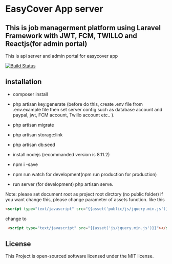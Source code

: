 # EasyCover App server

## This is job managerment platform using Laravel Framework with JWT, FCM, TWILLO and Reactjs(for admin portal)

This is api server and admin portal for easycover app 

[![Build Status](https://travis-ci.org/joemccann/dillinger.svg?branch=master)](https://github.com/loveunCG/coverAPI.git)


## installation 

 - composer install

 - php artisan key:generate
 (before do this, create .env file from .env.example file then set server config such as database account and paypal, jwt, FCM account, Twillo account etc.. ).
 
 - php artisan migrate

 - php artisan storage:link
 
 - php artisan db:seed
 
 - install nodejs (recommanded version is 8.11.2)
 - npm i -save
 - npm run watch for development(npm run production for production)

 - run server (for development) php artisan serve.
 

 Note:
  please set document root as project root dirctory (no public folder)
  if you want change this, please change parameter of assets function.
  like this
  ```html
  <script type="text/javascript" src="{{asset('public/js/jquery.min.js')}}"></script>

  ```
  change to

 ```html
  <script type="text/javascript" src="{{asset('js/jquery.min.js')}}"></script>

  ```

## License

This Project is open-sourced software licensed under the MIT license.
